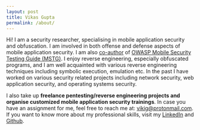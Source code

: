 ```yaml
---
layout: post
title: Vikas Gupta
permalink: /about/
---
```


Hi! I am a security researcher, specialising in mobile application security and obfuscation. I am involved in both offense and defense aspects of mobile application security. I am also [co-author](https://github.com/OWASP/owasp-mstg/blob/master/Document/0x02-Frontispiece.md#vikas-gupta) of [OWASP Mobile Security Testing Guide (MSTG)]("https://github.com/OWASP/owasp-mstg/"). I enjoy reverse engineering, especially obfuscated programs, and I am well acquainted with various reverse engineering techniques including symbolic execution, emulation etc. In the past I have worked on various security related projects including network security, web application security, and operating systems security.

I also take up **freelance pentesting/reverse engineering projects and organise customized mobile application security trainings**. In case you have an assignment for me, feel free to reach me at: [vikig@protonmail.com]("mailto:vikig@protonmail.com").
If you want to know more about my professional skills, visit my [LinkedIn](https://www.linkedin.com/in/vikas-gupta-8462a415/) and [Github](https://github.com/su-vikas).

